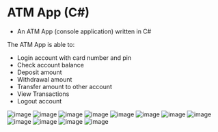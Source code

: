 # ATM App (C#)
- An ATM App (console application) written in C#

The ATM App is able to:
- Login account with card number and pin
- Check account balance
- Deposit amount
- Withdrawal amount
- Transfer amount to other account
- View Transactions
- Logout account

![image](https://user-images.githubusercontent.com/60242731/178166520-19e3e173-c9b9-486b-9449-6df569bdca28.png)
![image](https://user-images.githubusercontent.com/60242731/178166525-40220157-e66d-4d45-981a-824c02643a4b.png)
![image](https://user-images.githubusercontent.com/60242731/178166533-470e4e64-a048-4550-9632-95e866a0e348.png)
![image](https://user-images.githubusercontent.com/60242731/178166933-32fd5208-58fb-495c-b1ea-90b12000eefe.png)
![image](https://user-images.githubusercontent.com/60242731/178166952-6320f339-0f2d-473e-87c0-42b2ba974db8.png)
![image](https://user-images.githubusercontent.com/60242731/178166986-42b20a3a-4090-418e-aac1-0d4e7bd81a2d.png)
![image](https://user-images.githubusercontent.com/60242731/178167007-dce463ff-c246-442a-88bb-0696aac3ac1a.png)
![image](https://user-images.githubusercontent.com/60242731/178167023-7fe83458-cf90-4ec2-93f9-0b66980b234f.png)
![image](https://user-images.githubusercontent.com/60242731/178167041-70e7c8cf-947a-4516-8a72-6069cd857ce5.png)
![image](https://user-images.githubusercontent.com/60242731/178167078-6c5801da-803c-4020-a798-897b90a69644.png)
![image](https://user-images.githubusercontent.com/60242731/178167088-5eebfe34-5d66-422b-80d7-ed1dcd32b7b4.png)
![image](https://user-images.githubusercontent.com/60242731/178167095-4b9ccc8d-893f-455e-87d9-fe3264acf9b6.png)

